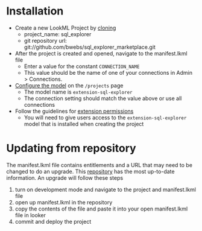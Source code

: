 # Installation

- Create a new LookML Project by [cloning](https://cloud.google.com/looker/docs/create-projects#cloning_a_public_git_repository)
  - project_name: sql_explorer
  - git repository url: git://github.com/bwebs/sql_explorer_marketplace.git
- After the project is created and opened, navigate to the manifest.lkml file
  - Enter a value for the constant `CONNECTION_NAME`
  - This value should be the name of one of your connections in Admin > Connections.
- [Configure the model](https://cloud.google.com/looker/docs/create-projects#configuring_a_model) on the `/projects` page
  - The model name is `extension-sql-explorer`
  - The connection setting should match the value above or use all connections
- Follow the guidelines for [extension permissions](https://cloud.google.com/looker/docs/setting-permissions-for-extensions#permissions_to_use_extensions)
  - You will need to give users access to the `extension-sql-explorer` model that is installed when creating the project

# Updating from repository

The manifest.lkml file contains entitlements and a URL that may need to be changed to do an upgrade. This [repository](https://github.com/bwebs/sql_explorer_marketplace) has the most up-to-date information. An upgrade will follow these steps

1. turn on development mode and navigate to the project and manifest.lkml file
2. open up manifest.lkml in the repository
3. copy the contents of the file and paste it into your open manifest.lkml file in looker
4. commit and deploy the project
